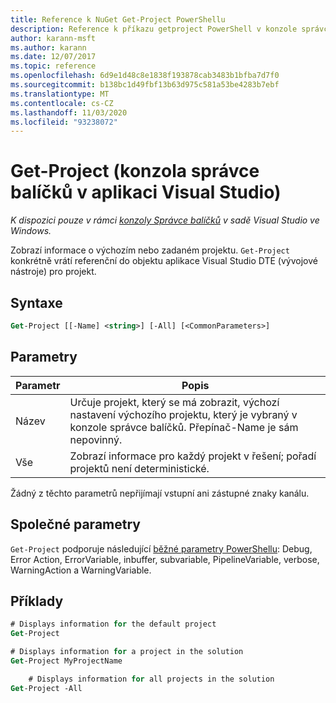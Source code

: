 ```yaml
---
title: Reference k NuGet Get-Project PowerShellu
description: Reference k příkazu getproject PowerShell v konzole správce balíčků NuGet v aplikaci Visual Studio.
author: karann-msft
ms.author: karann
ms.date: 12/07/2017
ms.topic: reference
ms.openlocfilehash: 6d9e1d48c8e1838f193878cab3483b1bfba7d7f0
ms.sourcegitcommit: b138bc1d49fbf13b63d975c581a53be4283b7ebf
ms.translationtype: MT
ms.contentlocale: cs-CZ
ms.lasthandoff: 11/03/2020
ms.locfileid: "93238072"
---
```

# <a name="get-project-package-manager-console-in-visual-studio"></a>Get-Project (konzola správce balíčků v aplikaci Visual Studio)

*K dispozici pouze v rámci [konzoly Správce balíčků](../../consume-packages/install-use-packages-powershell.md) v sadě Visual Studio ve Windows.*

Zobrazí informace o výchozím nebo zadaném projektu. `Get-Project` konkrétně vrátí referenční do objektu aplikace Visual Studio DTE (vývojové nástroje) pro projekt.

## <a name="syntax"></a>Syntaxe

```ps
Get-Project [[-Name] <string>] [-All] [<CommonParameters>]
```

## <a name="parameters"></a>Parametry

| Parametr | Popis |
| --- | --- |
| Název | Určuje projekt, který se má zobrazit, výchozí nastavení výchozího projektu, který je vybraný v konzole správce balíčků. Přepínač-Name je sám nepovinný. |
| Vše | Zobrazí informace pro každý projekt v řešení; pořadí projektů není deterministické. |

Žádný z těchto parametrů nepřijímají vstupní ani zástupné znaky kanálu.

## <a name="common-parameters"></a>Společné parametry

`Get-Project` podporuje následující [běžné parametry PowerShellu](/powershell/module/microsoft.powershell.core/about/about_commonparameters): Debug, Error Action, ErrorVariable, inbuffer, subvariable, PipelineVariable, verbose, WarningAction a WarningVariable.

## <a name="examples"></a>Příklady

```ps
# Displays information for the default project
Get-Project

# Displays information for a project in the solution
Get-Project MyProjectName

    # Displays information for all projects in the solution
Get-Project -All
```